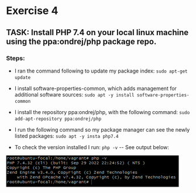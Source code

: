 # Exercise 4

## TASK: Install PHP 7.4 on your local linux machine using the ppa:ondrej/php package repo.

### Steps:

- I ran the command following to update my package index: `sudo apt-get update`

- I install software-properties-common, which adds management for additional software sources: `sudo apt -y install software-properties-common`

- I install the repository ppa:ondrej/php, with the following command: `sudo add-apt-repository ppa:ondrej/php`

- I run the following command so my package manager can see the newly listed packages: `sudo apt -y insta php7.4`

- To check the version installed I run: `php -v` -- See output below:

![php7](https://github.com/Adesolabernice1/altschool-cloud-exercises/blob/main/Exercise%204/php_v.png)

